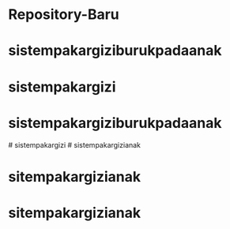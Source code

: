 # Repository-Baru
# sistempakargiziburukpadaanak
# sistempakargizi
# sistempakargiziburukpadaanak
#   s i s t e m p a k a r g i z i  
 # sistempakargizianak
# sitempakargizianak
# sitempakargizianak
